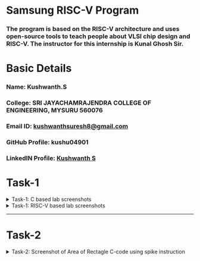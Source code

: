 # Samsung RISC-V Program
### The program is based on the RISC-V architecture and uses open-source tools to teach people about VLSI chip design and RISC-V. The instructor for this internship is Kunal Ghosh Sir.

# Basic Details

### Name: Kushwanth.S
### College: SRI JAYACHAMRAJENDRA COLLEGE OF ENGINEERING, MYSURU 560076
### Email ID: kushwanthsuresh8@gmail.com
### GitHub Profile: kushu04901
### LinkedIN Profile: [Kushwanth S](https://www.linkedin.com/in/kushwanth-s-profile/)

</details>

# Task-1

<details>
<summary> Task-1: C based lab screenshots </summary>
<br>

![image alt](https://github.com/kushu04901/samsung-riscv/blob/5f199e3496a63c141391b7a4a87c69d9dd1af18b/Task1/sum1toNc.png)

### The above is the lab screenshot of a C code to find the sum of number for 1 to any defined number-N. 

</details>

<details>
<summary> Task-1: RISC-V based lab screenshots </summary>
<br>

![image alt](https://github.com/kushu04901/samsung-riscv/blob/77022a334551089ac438d3ad7f4a9888877389a2/Task1/risc-v%20based%20labvideo2.png)

![image alt](https://github.com/kushu04901/samsung-riscv/blob/a8ed3f7b0d020df80d7c7a8600200b35082f11da/Task1/risc-v%20based%20lab%20video.png)

![image alt](https://github.com/kushu04901/samsung-riscv/blob/4525d6a3dcf9fa58397a36db82487160be741cf7/Task1/risc-v%20based%20labvideo1.png)

The above is the RISC-V based lab screenshots where we first display the entire C code in the terminal using the following command:

```
	cat sum1ton.c
```

Next the given code is compliled in riscv64 gcc compiler using the following command:

```
	riscv64-unknown-elf-gcc -O1 -mabi=lp64 -march=rv64i -o sum1ton.o sum1ton.c
```

Now a new terminal is opened where the following code is ran:

```
	riscv64-unknown-elf-objdump -d sum1ton.o
```

This will now show the the assembly code and the memory location it is stored in.
Type ```/main``` to locate the main section of our code.
We now use the command:
```
	riscv64-unknown-elf-gcc -Ofast -mabi=lp64 -march=rv64i -o sum1ton.o sum1ton.c
```

This also will show the assembly code and the memory location it is stored in but it is optimized for maximum speed. It enables aggressive optimizations that might trade off correctness in some edge cases to produce faster code.
</details>

-------------------------------------------------

# Task-2

<details>
<summary> Task-2: Screenshot of Area of Rectagle C-code using spike instruction </summary>
<br>
The below programme is the code to calculate area of rectangle.

![image alt](https://github.com/kushu04901/samsung-riscv/blob/e47d6ac239a14b44f4e5ee77f6f8d19860725965/task2/areaofractangle.png)

Now the programme will be run using SPIKE.This command is used to run a riscv target programme.
The command is

```
       spike pk	
```
The below is the given screenshot of the riscv taget of area of the rectangle using spike.

![image alt](https://github.com/kushu04901/samsung-riscv/blob/9cdd6a910b2a5129cb46ab21152f78be1f8232f4/task2/spike1.png)

<details>
<summary> Task-2: Screenshot of RISC-V object dump optimisation of Area of Rectagle programme </summary>
<br>
The below is the screenshot of the O1 object dump optimisation.

![image alt](https://github.com/kushu04901/samsung-riscv/blob/6dae2189e3e8e7539aa031058ea99e8959b65b57/task2/arearectangleriscv.png)

The below is the screenshot of Ofast object dump optimisation

![image alt](https://github.com/kushu04901/samsung-riscv/blob/6dae2189e3e8e7539aa031058ea99e8959b65b57/task2/arearectangleriscv.png)

